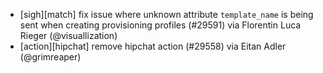 * [sigh][match] fix issue where unknown attribute `template_name` is being sent when creating provisioning profiles (#29591) via Florentin Luca Rieger (@visuallization)
* [action][hipchat] remove hipchat action (#29558) via Eitan Adler (@grimreaper)